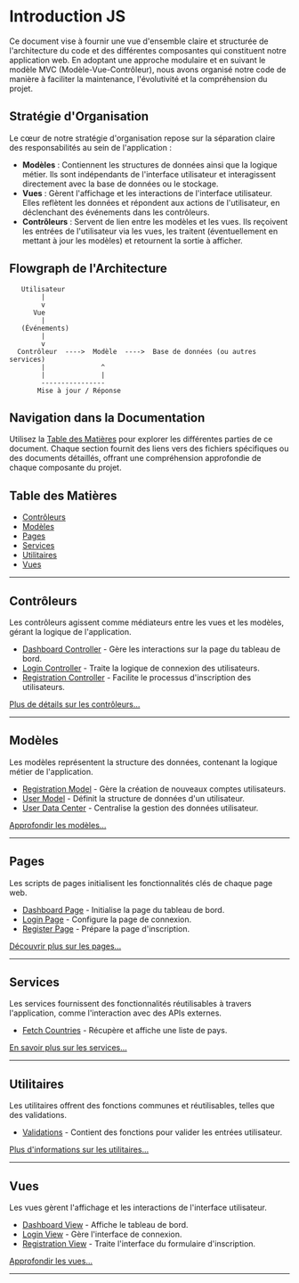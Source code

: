 # Introduction JS

Ce document vise à fournir une vue d'ensemble claire et structurée de l'architecture du code et des différentes composantes qui constituent notre application web. En adoptant une approche modulaire et en suivant le modèle MVC (Modèle-Vue-Contrôleur), nous avons organisé notre code de manière à faciliter la maintenance, l'évolutivité et la compréhension du projet.

## Stratégie d'Organisation

Le cœur de notre stratégie d'organisation repose sur la séparation claire des responsabilités au sein de l'application :

- **Modèles** : Contiennent les structures de données ainsi que la logique métier. Ils sont indépendants de l'interface utilisateur et interagissent directement avec la base de données ou le stockage.
- **Vues** : Gèrent l'affichage et les interactions de l'interface utilisateur. Elles reflètent les données et répondent aux actions de l'utilisateur, en déclenchant des événements dans les contrôleurs.
- **Contrôleurs** : Servent de lien entre les modèles et les vues. Ils reçoivent les entrées de l'utilisateur via les vues, les traitent (éventuellement en mettant à jour les modèles) et retournent la sortie à afficher.

## Flowgraph de l'Architecture


```
   Utilisateur
        |
        v
      Vue
        |
   (Événements)
        |
        v
  Contrôleur  ---->  Modèle  ---->  Base de données (ou autres services)
        |              ^
        |              |
        ----------------
       Mise à jour / Réponse
```


## Navigation dans la Documentation

Utilisez la [Table des Matières](#table-des-matières) pour explorer les différentes parties de ce document. Chaque section fournit des liens vers des fichiers spécifiques ou des documents détaillés, offrant une compréhension approfondie de chaque composante du projet.


## Table des Matières

- [Contrôleurs](#contrôleurs)
- [Modèles](#modèles)
- [Pages](#pages)
- [Services](#services)
- [Utilitaires](#utilitaires)
- [Vues](#vues)

---

## Contrôleurs

Les contrôleurs agissent comme médiateurs entre les vues et les modèles, gérant la logique de l'application.

- [Dashboard Controller](./controllers/dashboardController.js) - Gère les interactions sur la page du tableau de bord.
- [Login Controller](./controllers/loginController.js) - Traite la logique de connexion des utilisateurs.
- [Registration Controller](./controllers/registrationController.js) - Facilite le processus d'inscription des utilisateurs.

[Plus de détails sur les contrôleurs...](./controllers/controllers.md)

---

## Modèles

Les modèles représentent la structure des données, contenant la logique métier de l'application.

- [Registration Model](./models/registrationModel.js) - Gère la création de nouveaux comptes utilisateurs.
- [User Model](./models/user.js) - Définit la structure de données d'un utilisateur.
- [User Data Center](./models/userDataCenter.js) - Centralise la gestion des données utilisateur.

[Approfondir les modèles...](./models/models.md)

---

## Pages

Les scripts de pages initialisent les fonctionnalités clés de chaque page web.

- [Dashboard Page](./pages/dashboard.js) - Initialise la page du tableau de bord.
- [Login Page](./pages/login.js) - Configure la page de connexion.
- [Register Page](./pages/register.js) - Prépare la page d'inscription.

[Découvrir plus sur les pages...](./pages/pages.md)

---

## Services

Les services fournissent des fonctionnalités réutilisables à travers l'application, comme l'interaction avec des APIs externes.

- [Fetch Countries](./services/fetch_countries.js) - Récupère et affiche une liste de pays.

[En savoir plus sur les services...](./services/services.md)

---

## Utilitaires

Les utilitaires offrent des fonctions communes et réutilisables, telles que des validations.

- [Validations](./utils/validation.js) - Contient des fonctions pour valider les entrées utilisateur.

[Plus d'informations sur les utilitaires...](./utils/validation.md)

---

## Vues

Les vues gèrent l'affichage et les interactions de l'interface utilisateur.

- [Dashboard View](./views/dashboardView.js) - Affiche le tableau de bord.
- [Login View](./views/loginView.js) - Gère l'interface de connexion.
- [Registration View](./views/registrationView.js) - Traite l'interface du formulaire d'inscription.

[Approfondir les vues...](./views/views.md)

---
